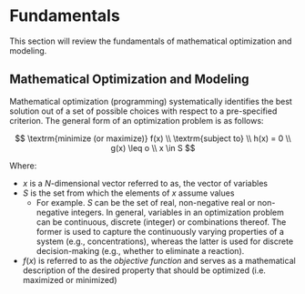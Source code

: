 # Fundamentals

This section will review the fundamentals of mathematical optimization and modeling.

## Mathematical Optimization and Modeling
<!---Imagine uses for optimization-->
Mathematical optimization (programming) systematically identifies the best solution out of a set of possible choices
with respect to a pre-specified criterion. The general form of an optimization problem is as follows:

$$
    \textrm{minimize (or maximize)} f(x) \\
    \textrm{subject to} \\
    h(x) = 0 \\
    g(x) \leq o \\
    x  \in S
$$

Where:
* $x$ is a $N$-dimensional vector referred to as, the vector of variables
* $S$ is the set from which the elements of $x$ assume values
  * For example. $S$ can be the set of real, non-negative real or non-negative integers. In general, variables in an 
    optimization problem can be continuous, discrete (integer) or combinations thereof. The former is used to
    capture the continuously varying properties of a system (e.g., concentrations), whereas the latter is used for
    discrete decision-making (e.g., whether to eliminate a reaction).
* $f(x)$ is referred to as the *objective function* and serves as a mathematical description of the desired property
    that should be optimized (i.e. maximized or minimized)